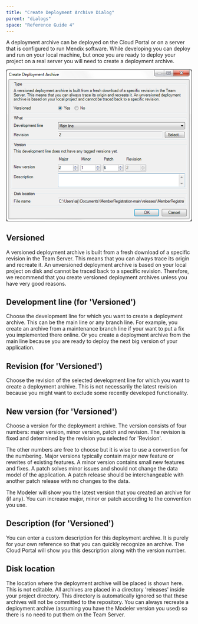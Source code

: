 ```yaml
---
title: "Create Deployment Archive Dialog"
parent: "dialogs"
space: "Reference Guide 4"
---
```

A deployment archive can be deployed on the Cloud Portal or on a server that is configured to run Mendix software. While developing you can deploy and run on your local machine, but once you are ready to deploy your project on a real server you will need to create a deployment archive.

![](attachments/4194435/4325456.png)

## Versioned

A versioned deployment archive is built from a fresh download of a specific revision in the Team Server. This means that you can always trace its origin and recreate it. An unversioned deployment archive is based on your local project on disk and cannot be traced back to a specific revision. Therefore, we recommend that you create versioned deployment
archives unless you have very good reasons.

## Development line (for 'Versioned')

Choose the development line for which you want to create a deployment archive. This can be the main line or any branch line. For example, you create an archive from a maintenance branch line if your want to put a fix you implemented there online. Or you create a deployment archive from the main line because you are ready to deploy the next big version of your application.

## Revision (for 'Versioned')

Choose the revision of the selected development line for which you want to create a deployment archive. This is not necessarily the latest revision because you might want to exclude some recently developed functionality.

## New version (for 'Versioned')

Choose a version for the deployment archive. The version consists of four numbers: major version, minor version, patch and revision. The revision is fixed and determined by the revision you selected for 'Revision'.

The other numbers are free to choose but it is wise to use a convention for the numbering. Major versions typically contain major new feature or rewrites of existing features. A minor version contains small new features and fixes. A patch solves minor issues and should not change the data model of the application. A patch release should be interchangeable with another patch release with no changes to the data.

The Modeler will show you the latest version that you created an archive for (if any). You can increase major, minor or patch according to the convention you use.

## Description (for 'Versioned')

You can enter a custom description for this deployment archive. It is purely for your own reference so that you can quickly recognize an archive. The Cloud Portal will show you this description along with the version number.

## Disk location

The location where the deployment archive will be placed is shown here. This is not editable. All archives are placed in a directory 'releases' inside your project directory. This directory is automatically ignored so that these archives will not be committed to the repository. You can always recreate a deployment archive (assuming you have the Modeler version you used) so there is no need to put them on the Team Server.
